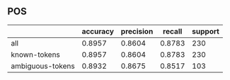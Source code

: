 
## POS

|                  | accuracy | precision | recall | support |
|------------------|----------|-----------|--------|---------|
| all              | 0.8957   | 0.8604    | 0.8783 | 230     |
| known-tokens     | 0.8957   | 0.8604    | 0.8783 | 230     |
| ambiguous-tokens | 0.8932   | 0.8675    | 0.8517 | 103     |

